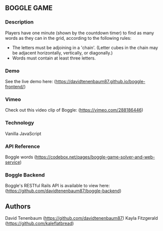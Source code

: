 ## BOGGLE GAME

### Description

Players have one minute (shown by the countdown timer) to find as many words as they can in the grid, according to the following rules:
- The letters must be adjoining in a 'chain'. (Letter cubes in the chain may be adjacent horizontally, vertically, or diagonally.)
- Words must contain at least three letters.

### Demo
See the live demo here: (https://davidtenenbaum87.github.io/boggle-frontend/)

### Vimeo
Check out this video clip of Boggle: (https://vimeo.com/288186446)

### Technology
Vanilla JavaScript

### API Reference
Boggle words (https://codebox.net/pages/boggle-game-solver-and-web-service)

### Boggle Backend
Boggle's RESTful Rails API is available to view here: (https://github.com/davidtenenbaum87/boggle-backend)

## Authors
David Tenenbaum (https://github.com/davidtenenbaum87)
Kayla Fitzgerald (https://github.com/kaleflatbread)
